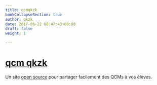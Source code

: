 ```yaml
---
title: qcmqkzk
bookCollapseSection: true
author: qkzk
date: 2017-06-22 08:47:43+00:00
draft: false
weight: 1

---
```


# [qcm qkzk](https://qcmqkzk.herokuapp.com)

Un site [open source](https://github.com/qkzk/qcm_alchemy) pour partager facilement des QCMs à vos élèves.

